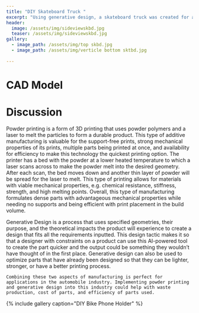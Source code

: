 ```yaml
---
title: "DIY Skateboard Truck "
excerpt: "Using generative design, a skateboard truck was created for a motorized skateboard."
header:
  image: /assets/img/sideviewskbd.jpg
  teaser: /assets/img/sideviewskbd.jpg
gallery:
  - image_path: /assets/img/top skbd.jpg
  - image_path: /assets/img/verticle bottom sktbd.jpg
   
---
```



# CAD Model


# Discussion
Powder printing is a form of 3D printing that uses powder polymers and a laser to melt the particles to form a durable product. This type of additive manufacturing is valuable for the support-free prints, strong mechanical properties of its prints, multiple parts being printed at once, and availability for efficiency to make this technology the quickest printing option. The printer has a bed with the powder at a lower heated temperature to which a laser scans across to make the powder melt into the desired geometry. After each scan, the bed moves down and another thin layer of powder will be spread for the laser to melt. This type of printing allows for materials with viable mechanical properties, e.g. chemical resistance, stiffness, strength, and high melting points. Overall, this type of manufacturing formulates dense parts with advantageous mechanical properties while needing no supports and being efficient with print placement in the build volume. 

Generative Design is a process that uses specified geometries, their purpose, and the theoretical impacts the product will experience to create a design that fits all the requirements inputted. This design tactic makes it so that a designer with constraints on a product can use this AI-powered tool to create the part quicker and the output could be something they wouldn’t have thought of in the first place. Generative design can also be used to optimize parts that have already been designed so that they can be lighter, stronger, or have a better printing process.

	Combining these two aspects of manufacturing is perfect for applications in the automobile industry. Implementing powder printing and generative design into this industry could help with waste production, cost of parts, and efficiency of parts used. 




{% include gallery caption="DIY Bike Phone Holder" %}
